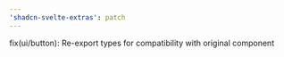 ```yaml
---
'shadcn-svelte-extras': patch
---
```


fix(ui/button): Re-export types for compatibility with original component
